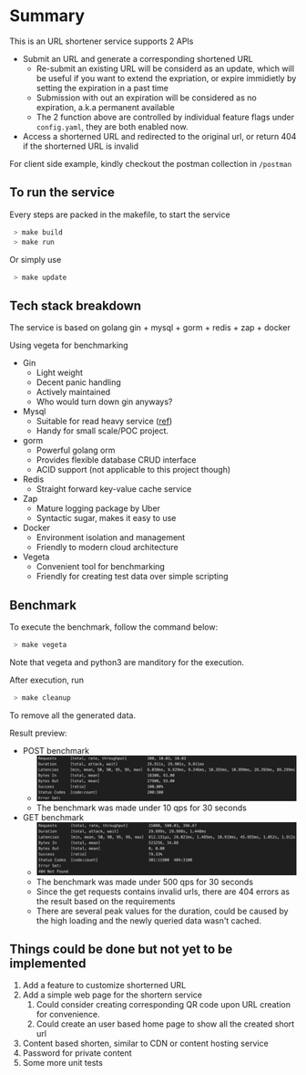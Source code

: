 
# Summary

This is an URL shortener service supports 2 APIs

* Submit an URL and generate a corresponding shortened URL
  * Re-submit an existing URL will be considerd as an update, which will be useful if you want to extend the expriation, or expire immidietly by setting the expiration in a past time
  * Submission with out an expiration will be considered as no expiration, a.k.a permanent available
  * The 2 function above are controlled by individual feature flags under `config.yaml`, they are both enabled now.
* Access a shorterned URL and redirected to the original url, or return 404 if the shorterned URL is invalid

For client side example, kindly checkout the postman collection in `/postman`

## To run the service

Every steps are packed in the makefile, to start the service

``` bash
 > make build
 > make run
```

Or simply use

``` bash
 > make update
```

## Tech stack breakdown

The service is based on golang gin + mysql + gorm + redis + zap + docker

Using vegeta for benchmarking

* Gin
  * Light weight
  * Decent panic handling
  * Actively maintained
  * Who would turn down gin anyways?
* Mysql
  * Suitable for read heavy service ([ref](https://aws.amazon.com/tw/compare/the-difference-between-mysql-vs-postgresql/))
  * Handy for small scale/POC project.
* gorm
  * Powerful golang orm
  * Provides flexible database CRUD interface
  * ACID support (not applicable to this project though)
* Redis
  * Straight forward key-value cache service
* Zap
  * Mature logging package by Uber
  * Syntactic sugar, makes it easy to use
* Docker
  * Environment isolation and management
  * Friendly to modern cloud architecture
* Vegeta
  * Convenient tool for benchmarking
  * Friendly for creating test data over simple scripting

## Benchmark

To execute the benchmark, follow the command below:

``` bash
 > make vegeta
```

Note that vegeta and python3 are manditory for the execution.

After execution, run

``` bash
 > make cleanup
```

To remove all the generated data.

Result preview:

* POST benchmark
  * ![post benchmark](benchmark_post.png "post benchmark")
  * The benchmark was made under 10 qps for 30 seconds
* GET benchmark
  * ![get benchmark](benchmark_get.png "get benchmark")
  * The benchmark was made under 500 qps for 30 seconds
  * Since the get requests contains invalid urls, there are 404 errors as the result based on the requirements
  * There are several peak values for the duration, could be caused by the high loading and the newly queried data wasn't cached.

## Things could be done but not yet to be implemented

1. Add a feature to customize shorterned URL
2. Add a simple web page for the shortern service
    1. Could consider creating corresponding QR code upon URL creation for convenience.
    2. Could create an user based home page to show all the created short url
3. Content based shorten, similar to CDN or content hosting service
4. Password for private content
5. Some more unit tests
